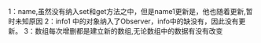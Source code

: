 1：name,虽然没有纳入set和get方法之中，但是name1更新是，他也随着更新,暂时未知原因
2：info1 中的对象纳入了Observer，info中的缺没有，因此没有更新。
3：数组每次增删都是建立新的数组,无论数组中的数据有没有改变